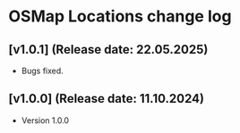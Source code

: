 <!DOCTYPE html>
<html lang="en">
<head></head>
<body>
    <h1>OSMap Locations change log</h1>
    <h2>[v1.0.1] (Release date: 22.05.2025)</h2>
    <p>
        <ul>
            <li>Bugs fixed.</li>
        </ul>
    </p>
    <h2>[v1.0.0] (Release date: 11.10.2024)</h2>
    <p>
        <ul>
            <li>Version 1.0.0</li>
        </ul>
    </p>
</body>
</html>
